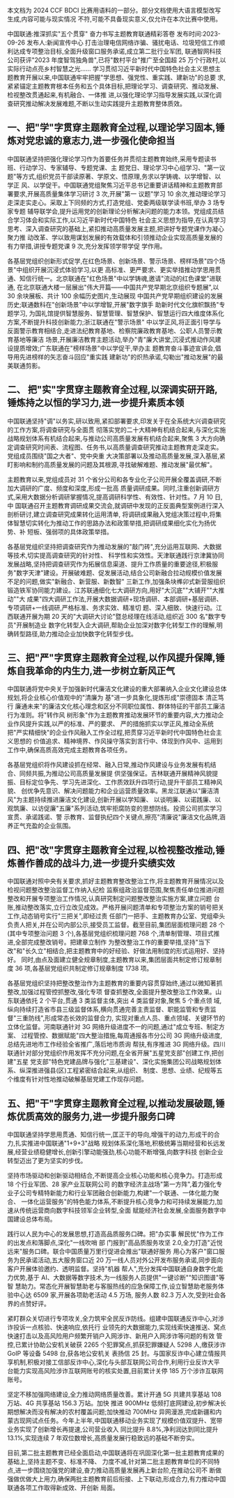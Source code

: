 本文档为 2024 CCF BDCI 比赛用语料的一部分。部分文档使用大语言模型改写生成,内容可能与现实情况 不符,可能不具备现实意义,仅允许在本次比赛中使用。 

中国联通:推深抓实"五个贯穿" 奋力书写主题教育联通精彩答卷 发布时间:2023-09-26 发布人:新闻宣传中心 打击治理电信网络诈骗、骚扰电话、垃圾短信工作顺利达成专项整治目标,全面升级窗口服务承诺,成立第二批行业军团, 联通智网科技公司获评"2023 年度智驾独角兽",已将"数村平台"推广至全国超 25 万个行政村,以实际行动点亮乡村智慧之光…… 
学习贯彻习近平新时代中国特色社会主义思想主题教育开展以来,中国联通牢牢把握"学思想、强党性、重实践、建新功"的总要 求,紧紧锚定主题教育根本任务和五个具体目标,把理论学习、调查研究、推动发展、检视整改贯通起来,有机融合、一体推 进,以强化理论学习指导发展实践,以深化调查研究推动解决发展难题,不断以生动实践提升主题教育整体质效。

## 一、把"学"字贯穿主题教育全过程,以理论学习固本,锤炼对党忠诚的意志力,进一步强化使命担当

中国联通坚持把强化理论学习作为首要任务并贯彻主题教育始终,采用专题读书班、行动学习、专家辅导、专题党课、主 题党日、理论学习中心组学习、"第一议题"等方式,组织党员干部读原著、学原文、悟原理,务求以学铸魂、以学增智、以学正 风、以学促干。中国联通党组聚焦习近平总书记重要讲话精神和主题教育部署要求,开展高质量集体学习研讨 3 次,开展"第一 议题"学习 10 余次,推动理论学习走深走实走心。采取上下同频的方式,打造党组、党委两级联学读书班,举办 3 场专家专题 辅导联学会,提升运用党的创新理论分析解决问题的能力本领。党组成员结合学习体会和实际工作,以习近平新时代中国特色 社会主义思想为指导,在认真学习思考、深入调查研究的基础上,紧扣推动高质量发展主题,把讲好专题党课作为凝心聚力推 动改革、学以致用谋划发展的有效载体和引领推动企业实现高质量发展的有力举措,讲授专题党课 9 次,充分发挥领学带学促 学作用。

各基层党组织创新形式促学,在红色场景、创新场景、警示场景、榜样场景"四个场景"中组织开展沉浸式体验学习,以更 高标准、更严要求、更实举措推动学思用贯通、知信行统一。北京联通在"红色场景"中以学铸魂,邀请"流动的红色课堂"进联通, 在北京联通大楼一层展出"伟大开篇——中国共产党早期北京组织专题展",以 30 余块展板、共计 100 余幅历史图片,生动展现 中国共产党早期组织建设的发展历史;联通数科在"创新场景"中以学增智,开展"数字旗手 助新时代文化旗帜飘扬"专题学习, 为国礼馆提供智慧服务、智慧管理、智慧保护、智慧运行四大维度体系化方案,不断提升科技创新能力;浙江联通在"警示场景" 中以学正风,将正面引导学与反面警示教育相结合,走进法纪教育基地、检察院廉政教育基地、公职人员警示教育基地等廉洁 场景,开展廉洁教育主题活动,举办"青"廉大讲堂,沉浸式推动作风建设提质增效;广东联通在"榜样场景"中以学促干,举办主 题教育奋斗事迹宣讲会,倡导用先进榜样的矢志奋斗回应"重实践 建新功"的炽热承诺,勾勒出"推动发展"的最美联通剪影。

## 二、 把"实"字贯穿主题教育全过程,以深调实研开路,锤炼持之以恒的学习力,进一步提升素质本领

中国联通坚持"调"以务实,研以致用,紧扣部署要求,印发关于在全系统大兴调查研究的工作方案,将调查研究与全面贯 彻落实党的二十大精神有机结合起来,与深化实施战略规划体系有机结合起来,与推动公司高质量发展有机结合起来,聚焦 3 大方向确定调查研究时间表、流程图、任务书,以高质量调查研究推动主题教育走深走实。党组成员围绕"国之大者"、党中央重 大决策部署以及推动高质量发展,深入基层,紧盯影响和制约高质量发展的问题及其根源,寻找破解难题、推动发展"最优解"。

主题教育以来,党组成员对 31 个省分公司和各专业化子公司开展全覆盖调研,不断加大调研的广度、频度和深度,形成一批高 质量调研成果。同时,注重创新调研方式,采用大数据分析调研掌握情况,提高调研科学性、有效性、针对性。7 月 10 日,中 国联通召开主题教育调研成果交流会,就调研中发现的正反面典型案例进行深入剖析研讨,建立调查研究成果转化运用清单, 将调研成果融入党组决策过程中,将集体智慧切实转化为推动工作的思路办法和政策举措,把调研成果细化实化为扬优势、补 短板、强弱项的具体政策举措。

各基层党组织坚持把调查研究作为推动发展的"敲门砖",充分运用互联网、大数据等技术,切实提高调查研究的针对性、
科学性和实效性。天津联通践行京津冀协同发展战略,坚持把调查研究作为拓展信息渠道、提升工作质量的重要途径,积极服 务"数字天津"建设。开展破难题、促发展活动,结合公司新融合拉动规模价值发展不足的问题,做实"新融合、新营服、新数智" 三新工作,加强条块榫卯式新营服组织锻造铁军协同能力建设。江苏联通细化七大调研方向,用好"大沉底""大铺开""大推动""大 成果"四大调研工作法,开展大数据调研+现场调研、本部调研+基层调研、专项调研+一线调研,严格标准、务求实效、精准切 题、深入细致、快速行动。江西联通开展为期 20 天的"大调研大讨论"暨总经理在线活动,组织近 300 名"数字专员"开展制造业 数字化转型入企大调研,帮助企业加深对数字化转型工作的理解,明确转型路径,助力推动企业加快数字化转型步伐。

## 三、把"严"字贯穿主题教育全过程,以作风提升保障,锤炼自我革命的内生力,进一步树立新风正气

中国联通将党中央关于加强新时代廉洁文化建设的重大部署纳入企业文化建设总体规划,将企业核心价值观中的"清廉为 基"进一步具象化,提炼形成"崇德固本 清正笃行 廉通未来"的廉洁文化核心理念和区分不同职位属性、群体特征的干部员工廉洁 行为准则。将"转作风 树形象"作为主题教育推动发展环节的重要内容,大力推动企业作风提升实践,以严的标准、严的要求、 严的措施抓实以学正风,推动全系统把"严实精细快"的企业作风融入工作全过程,把贯穿习近平新时代中国特色社会主义思想的 价值追求、精神境界、作风操守落实到言行中、体现到作风中、运用到工作中,确保高质高效完成主题教育各项任务。

各基层党组织将作风建设抓在经常、融入日常,推动作风建设与业务发展有机结合、同频共振,为推动公司高质量发展提 供坚强保证。吉林联通开展精神风貌提振、目标定位争先、学习先进深化、工作质效跃升四项行动,提升干部员工精神风貌、
创优争先意识、解决问题能力和企业运营质量效率。黑龙江联通以"廉洁清风"为主题持续推进廉洁文化建设,创新开展以学知廉、 以谈明廉、以诺践廉、以观筑廉、以访促廉"五廉"系列活动,筑牢拒腐防变的思想防线。投资公司抓实学习宣贯、承诺践诺、警 示教育、监督执纪四个关键点,擦亮"清廉说"廉洁文化品牌,涵养正气充盈的企业氛围。

## 四、把"改"字贯穿主题教育全过程,以检视整改推动,锤炼善作善成的战斗力,进一步提升实绩实效

中国联通对照中央有关要求,抓好主题教育整改整治工作,将主题教育开展情况以及检视问题整改整治监督工作纳入纪检 监察组政治监督范围,聚焦责任单位推进问题整改和开展专项整治工作情况,认真研究制定问题整改整治实施方案,建立问题 台账,推动整改落实,立行立改见成效。严格开展问题清单和专项整治方案的销号把关工作,动态销号实行"三把关",即经过责 任部门一把手、主题教育办公室、党组牵头负责人把关,并在公司内部公示,接受员工监督。截至目前,集团层面梳理问题 28 个(其中专项整治问题 3 个),各基层党组织梳理问题 768 个,清单制管理、项目式推进,全部完成整改销号。把建章立制作 为整改整治工作的重要举措,坚持"当下改"和"长久立"相结合,把主题教育中的好经验、好做法用制度的形式运用好、坚持好。 同时,由点及面建立健全规章制度,主题教育以来,集团层面共制定修订规章制度 36 项,各基层党组织共制定修订规章制度 1738 项。

各基层党组织坚持把整改整治作为主题教育的重要内容贯穿始终,通过以微知著抓整改,加强过程管控抓整改,强化专项 督查抓整改,全面提升整改整治工作效果。山东联通依托 2 个平台,贯通 3 类监督主体,突出 4 类监督对象,聚焦 5 个重点领 域,纵向持续打造省市县三级监督体系,横向贯通完善主责监督、职能监管和专责监督"三重防线",形成常态长效的监督合力, 实现对重点人员、重点领域、关键环节的立体化监督。河南联通针对 3G 网络升级进度不一的问题,通过"成立专班、制定方案、 过程管控、数据赋能"四大整治措施,每周通报各市分公司 3G 网络升级进度,总结先进地市工作经验全省推广,落后地市质询 帮扶,有序推进 3G 网络升级。四川联通针对部分党组织作用发挥不充分问题,在全省开展"五星党支部"创建工作,把创建"五星 党支部"特色党建品牌与强化"三基建设"、深化实施集团公司战略规划体系、纵深推进强县(区)工程紧密结合起来,从组织、
制度、思想、业绩、纪规等五个维度有针对性地推动破解基层党建工作现存问题。

## 五、把"干"字贯穿主题教育全过程,以推动发展破题,锤炼优质高效的服务力,进一步提升服务口碑

中国联通坚持学思用贯通、知信行统一,匡正干的导向,增强干的动力,形成干的合力,扎实推进中国联通"1+9+3"战略 规划体系深化落地,积极统筹当期经营和长远发展,经营业绩稳健增长,创新引擎动能强劲,核心功能不断增强,向数字科技 创新企业转型迈出了更为坚实的步伐。

坚持市场驱动和创新驱动相结合,不断提高企业核心功能和核心竞争力。打造形成 18 个行业军团、28 家产业互联网公司 的数字经济主战场"第一方阵",着力强化专业子公司专精特新能力和行业军团融合创新能力,构建"一个联通、一体化能力聚合、 一体化运营服务"的特色能力体系,不断提升核心竞争力和可持续发展能力,加速从传统运营商向数字科技领军企业转型,全面 赋能经济社会发展,全面服务数字中国建设总体布局。

践行以人民为中心的发展思想,打造高品质服务口碑。把"办实事 解民忧"作为工作的出发点和落脚点,深化"一线吹哨 部 门报到"高品质服务攻坚 2.0,全力打造"近悦远来"服务口碑。联合中国质量万里行促进会推出"联通好服务 用心为客户"窗口服 务为民承诺活动,五大服务窗口近 20 万一线人员对外公开发布服务承诺,同步面向客户开展体验邀约、透明监督。坚持"机器 帮人",充分发挥中国联通自身数字化能力优势,基于 AI、大数据等数字技术,为一线服务人员提供"一键诊断""知识图谱"等智 慧助力。常态化开展智慧助老与客服热线的应急保障工作,设立智慧助老服务体验中心达 6509 家,开展各项助老活动 4.5 万场, 服务人数 82.3 万人次,受到社会各界的点赞好评。

紧盯群众关切进行专项攻关,全力筑牢全民反诈防线。组建中国联通反诈中心,对涉诈投诉一点核验、快速响应,依托行 业领先的大数据能力,实现线索快速推送、窝点快速打击以及高风险用户频繁开销户入网涉诈、新用户入网涉诈等问题的有效 管控,已累计协助公安机关破获 2265 个犯罪窝点,抓获犯罪嫌疑人 5298 人,缴获涉诈 GoIP 等设备 5498 台,获各地公安机关 表扬信 25 封。与国家反诈中心建立情报共享机制,积极对接工信部反诈中心,深化与头部互联网公司合作,利用行业反诈大平 台能力实现高风险涉诈互联网账号的核实处置,目前累计关停 185 万个涉诈互联网账号。

坚定不移加强网络建设,全力推动网络质量改善。累计开通 5G 共建共享基站 108 万站、4G 共享基站 156.3 万站。加快 推进 900MHz 低频打底网建设,初步解决长期想解决而没有解决的农村覆盖问题;加快推动 700MHz 异网漫游,完成新疆和内 蒙古现网试点任务。今年上半年,中国联通移动业务实现了规模价值双提升、宽带业务实现了创新增长再提速,公司营业收入 同比提升 8.8%,净利润达到同比提升 13.1%,实现连续 7 年双位数增长,高质量发展行稳致远的基础不断夯实。

目前,第二批主题教育已经全面启动,中国联通将在巩固深化第一批主题教育成果的基础上,坚持主题不变、标准不降、
力度不减,针对第二批主题教育单位的不同特点,进一步围绕加强党的建设,奋力推动高质量发展再上新台阶,在推动公司不 断做强做优做大上用力,确保两批主题教育前后衔接、上下联动,形成合力,有力推动中国联通各项工作取得新成效、开创新 局面。